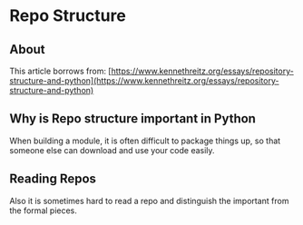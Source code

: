 # Repo Structure 

## About 
This article borrows from:
[https://www.kennethreitz.org/essays/repository-structure-and-python](https://www.kennethreitz.org/essays/repository-structure-and-python)

## Why is Repo structure important in Python
When building a module, it is often difficult to package things up, so that someone else can download and use your code easily.

## Reading Repos
Also it is sometimes hard to read a repo and distinguish the important from the formal pieces.
